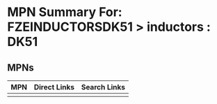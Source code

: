 



# MPN Summary For: FZEINDUCTORSDK51 > inductors : DK51

## MPNs
  

|MPN|Direct Links|Search Links|
| :--- | :--- | :--- |
||||
